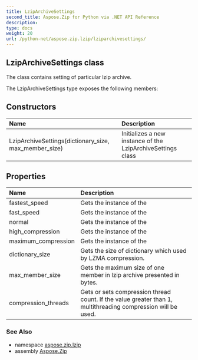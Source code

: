 ```yaml
---
title: LzipArchiveSettings
second_title: Aspose.Zip for Python via .NET API Reference
description: 
type: docs
weight: 20
url: /python-net/aspose.zip.lzip/lziparchivesettings/
---
```


## LzipArchiveSettings class

The class contains setting of particular lzip archive.

The LzipArchiveSettings type exposes the following members:
## Constructors
| Name | Description |
| :- | :- |
|LzipArchiveSettings(dictionary_size, max_member_size)|Initializes a new instance of the LzipArchiveSettings class|
## Properties
| Name | Description |
| :- | :- |
|fastest_speed|Gets the instance of the|
|fast_speed|Gets the instance of the|
|normal|Gets the instance of the|
|high_compression|Gets the instance of the|
|maximum_compression|Gets the instance of the|
|dictionary_size|Gets the size of dictionary which used by LZMA compression.|
|max_member_size|Gets the maximum size of one member in lzip archive presented in bytes.|
|compression_threads|Gets or sets compression thread count. If the value greater than 1, multithreading compression will be used.|

### See Also

* namespace [aspose.zip.lzip](/zip/python-net/aspose.zip.lzip/)
* assembly [Aspose.Zip](/zip/python-net/)

